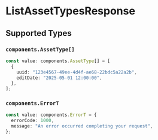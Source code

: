 # ListAssetTypesResponse


## Supported Types

### `components.AssetType[]`

```typescript
const value: components.AssetType[] = [
  {
    uuid: "123e4567-49ee-4d4f-ae68-22bdc5a22a2b",
    editDate: "2025-05-01 12:00:00",
  },
];
```

### `components.ErrorT`

```typescript
const value: components.ErrorT = {
  errorCode: 1000,
  message: "An error occurred completing your request",
};
```


